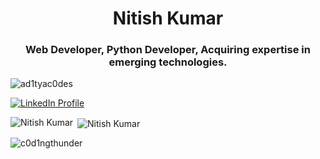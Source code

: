 <h1 align="center">Nitish Kumar</h1>
<h3 align="center">Web Developer, Python Developer, Acquiring expertise in emerging technologies.</h3>
<p align="left"> <img src="https://komarev.com/ghpvc/?username=c0d1ngthunder&label=Profile%20views&color=0e75b6&style=flat" alt="ad1tyac0des" /> </p>

<p align="left"> 
  <a href="https://www.linkedin.com/in/nitish-kumar-458b45316/" target="_blank">
    <img src="https://img.shields.io/static/v1?label=LinkedIn&message=Connect&color=0A66C2&logo=linkedin&style=for-the-badge" alt="LinkedIn Profile" />
  </a> 
</p>

<p><img align="left" src="https://github-readme-stats.vercel.app/api/top-langs?username=c0d1ngthunder&show_icons=true&locale=en&layout=compact" alt="Nitish Kumar" /></p>
<p>&nbsp;<img align="center" src="https://github-readme-stats.vercel.app/api?username=c0d1ngthunder&show_icons=true&locale=en" alt="Nitish Kumar" /></p>

<p><img align="center" src="https://github-readme-streak-stats.herokuapp.com/?user=c0d1ngthunder&" alt="c0d1ngthunder" /></p>
